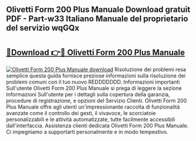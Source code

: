 ## Olivetti Form 200 Plus Manuale Download gratuit PDF - Part-w33 Italiano Manuale del proprietario del servizio wqGQx

# <h2><a href="http://dfgi6v.blite.top/?on=Olivetti+Form+200+Plus+Manuale">🔗Download 👉🔴 Olivetti Form 200 Plus Manuale</a></h2>

[![Olivetti Form 200 Plus Manuale download](https://i.imgur.com/lujVjoI.png)](http://dfgi6v.blite.top/?on=Olivetti+Form+200+Plus+Manuale)
Risoluzione dei problemi resa semplice questa guida fornisce preziose informazioni sulla risoluzione dei problemi comuni con il tuo nuovo REDDDDDDD. Informazioni importanti Sull'utente Olivetti Form 200 Plus Manuale si prega di leggere la sezione Informazioni Sull'utente per i dettagli sulla copertura della garanzia, procedure di registrazione, e opzioni del Servizio Clienti. Olivetti Form 200 Plus Manuale offre agli utenti un'impressionante raccolta di funzionalità avanzate come il controllo dei gesti, il vivavoce, le scorciatoie personalizzabili e le attività automatizzate, tutte facilmente accessibili dall'interfaccia. Assistenza clienti dedicata Olivetti Form 200 Plus Manuale. Ci impegniamo a supportarti personalmente e in modo tempestivo.

